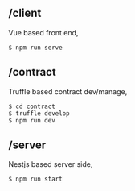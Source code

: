 ## /client

Vue based front end,
``` $ cd client
$ npm run serve
```


## /contract

Truffle based contract dev/manage,
```
$ cd contract
$ truffle develop
$ npm run dev
```


## /server

Nestjs based server side,
``` $ cd server
$ npm run start
```
